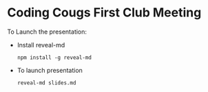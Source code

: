 # Coding Cougs First Club Meeting

To Launch the presentation:

* Install reveal-md
    ```
    npm install -g reveal-md
    ```
* To launch presentation
    ```
    reveal-md slides.md
    ```
